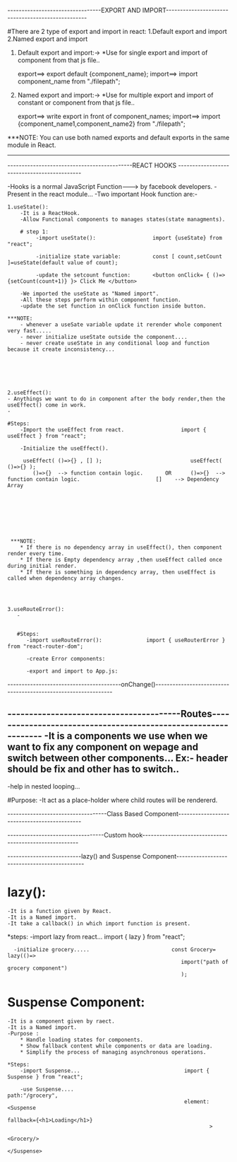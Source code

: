 ---------------------------------EXPORT AND IMPORT--------------------------------------------------

#There are 2 type of export and import in react:
      1.Default export and import
      2.Named export and import

1. Default export and import:->
    *Use for single export and import of component from that js file..

     export==>  export default {component_name};
     import==>  import component_name from "./filepath";

2.  Named export and import:->
    *Use for multiple export and import of constant or component from that js file..

     export==>  write export in front of component_names; 
     import==>  import {component_name1,component_name2} from "./filepath";   


***NOTE:
    You can use both named exports and default exports in the same module in React.

----------------------------------------------------------------------------------------------------

--------------------------------------------REACT HOOKS --------------------------------------------

 -Hooks is a normal JavaScript Function---> by facebook developers.
 -Present in the react module...
 -Two important Hook function are:-

    1.useState():
        -It is a ReactHook.
        -Allow Functional components to manages states(state managments).

        # step 1:
             -import useState():                  import {useState} from "react";
             
             -initialize state variable:          const [ count,setCount ]=useState(default value of count);
             
             -update the setcount function:       <button onClick= { ()=>{setCount(count+1)} }> Click Me </button>

        -We imported the useState as "Named import".
        -All these steps perform within component function.
        -update the set function in onClick function inside button.

    ***NOTE: 
        - whenever a useSate variable update it rerender whole component very fast.....
        - never initialize useState outside the component....
        - never create useState in any conditional loop and function because it create inconsistency...






    2.useEffect():
    - Anythings we want to do in component after the body render,then the useEffect() come in work.
    -

    #Steps:
        -Import the useEffect from react.                  import { useEffect } from "react";
        
        -Initialize the useEffect().                      
        
         useEffect( ()=>{} , [] );                            useEffect( ()=>{} );
            ()=>{}  --> function contain logic.       OR      ()=>{}  --> function contain logic.                        []    --> Dependency Array
        
      
      
      
      
      
      
      
     ***NOTE: 
        * If there is no dependency array in useEffect(), then component render every time.                  
        * If there is Empty dependency array ,then useEffect called once during initial render.
        * If there is something in dependency array, then useEffect is called when dependency array changes. 




    3.useRouteError():
       -


       #Steps:
          -import useRouteError():              import { useRouterError } from "react-router-dom";
          
          -create Error components:
          
          -export and import to App.js:         
----------------------------------------onChange()--------------------------------------------------------------- 



----------------------------------------Routes--------------------------------------------------------------- 
   -It is a components we use when we want to fix any component on wepage and switch between other components...
     Ex:- header should be fix and other has to switch..
   -
   -help in nested looping...

   #Purpose:
      -It act as a place-holder where child routes will be rendererd.


-----------------------------------Class Based Component--------------------------------------------




----------------------------------Custom hook-------------------------------------------------------





--------------------------lazy() and Suspense Component---------------------------------------------
# lazy():
    -It is a function given by React.
    -It is a Named import.
    -It take a callback() in which import function is present.

   *steps:
      -import lazy from react...                        import { lazy } from "react";

      -initialize grocery.....                          const Grocery= lazy(()=> 
                                                           import("path of grocery component")
                                                           );

# Suspense Component:
    -It is a component given by raect.
    -It is a Named import.
    -Purpose :
        * Handle loading states for components.
        * Show fallback content while components or data are loading.
        * Simplify the process of managing asynchronous operations.

    *Steps:
        -import Suspense...                                 import { Suspense } from "react";

        -use Suspense....                                   path:"/grocery",
                                                            element:<Suspense 
                                                                        fallback={<h1>Loading</h1>}
                                                                    >
                                                                    <Grocery/>
                                                                    </Suspense>